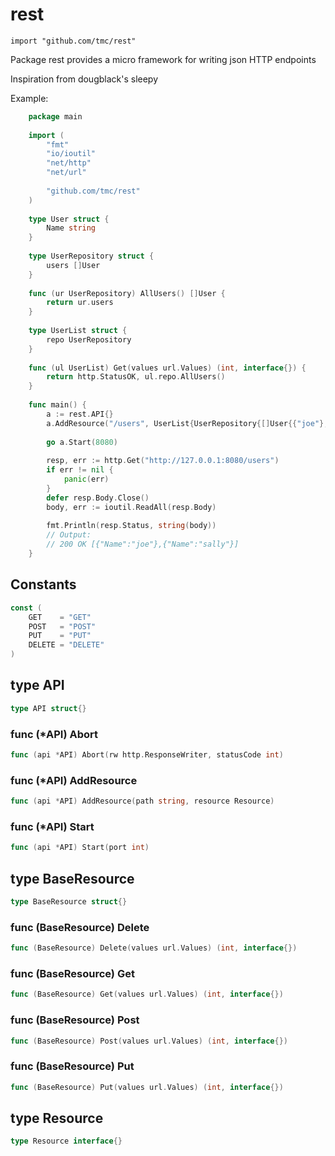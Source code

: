 # rest
    import "github.com/tmc/rest"

Package rest provides a micro framework for writing json HTTP endpoints

Inspiration from dougblack's sleepy

Example:


```go
	package main
	
	import (
		"fmt"
		"io/ioutil"
		"net/http"
		"net/url"
	
		"github.com/tmc/rest"
	)
	
	type User struct {
		Name string
	}
	
	type UserRepository struct {
		users []User
	}
	
	func (ur UserRepository) AllUsers() []User {
		return ur.users
	}
	
	type UserList struct {
		repo UserRepository
	}
	
	func (ul UserList) Get(values url.Values) (int, interface{}) {
		return http.StatusOK, ul.repo.AllUsers()
	}
	
	func main() {
		a := rest.API{}
		a.AddResource("/users", UserList{UserRepository{[]User{{"joe"}, {"sally"}}}})
	
		go a.Start(8080)
	
		resp, err := http.Get("http://127.0.0.1:8080/users")
		if err != nil {
			panic(err)
		}
		defer resp.Body.Close()
		body, err := ioutil.ReadAll(resp.Body)
	
		fmt.Println(resp.Status, string(body))
        // Output:
    	// 200 OK [{"Name":"joe"},{"Name":"sally"}]
	}
```

## Constants
``` go
const (
    GET    = "GET"
    POST   = "POST"
    PUT    = "PUT"
    DELETE = "DELETE"
)
```

## type API
``` go
type API struct{}
```

### func (\*API) Abort
``` go
func (api *API) Abort(rw http.ResponseWriter, statusCode int)
```


### func (\*API) AddResource
``` go
func (api *API) AddResource(path string, resource Resource)
```


### func (\*API) Start
``` go
func (api *API) Start(port int)
```


## type BaseResource
``` go
type BaseResource struct{}
```


### func (BaseResource) Delete
``` go
func (BaseResource) Delete(values url.Values) (int, interface{})
```


### func (BaseResource) Get
``` go
func (BaseResource) Get(values url.Values) (int, interface{})
```


### func (BaseResource) Post
``` go
func (BaseResource) Post(values url.Values) (int, interface{})
```


### func (BaseResource) Put
``` go
func (BaseResource) Put(values url.Values) (int, interface{})
```


## type Resource
``` go
type Resource interface{}
```

